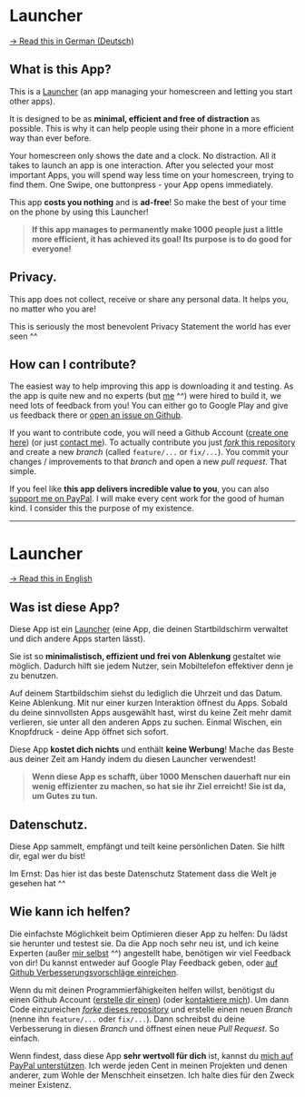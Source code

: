 # <a name="en"></a> Launcher

[-> Read this in German (Deutsch)](#de)

## What is this App?
This is a [Launcher][launcherdef] (an app managing your homescreen and letting you start other apps).

It is designed to be as **minimal, efficient and free of distraction** as possible.
This is why it can help people using their phone in a more efficient way than ever before.

Your homescreen only shows the date and a clock. No distraction. All it takes to launch an app is one interaction.
After you selected your most important Apps, you will spend way less time on your homescreen, trying to find them.
One Swipe, one buttonpress - your App opens immediately.

This app **costs you nothing** and is **ad-free**!
So make the best of your time on the phone by using this Launcher!

> **If this app manages to permanently make 1000 people just a little more efficient, it has achieved its goal! Its purpose is to do good for everyone!**

## Privacy.

This app does not collect, receive or share any personal data. It helps you, no matter who you are!

This is seriously the most benevolent Privacy Statement the world has ever seen ^^

## How can I contribute?
The easiest way to help improving this app is downloading it and testing. As the app is quite new and no experts (but [me][website] ^^) were hired to build it, we need lots of feedback from you! You can either go to Google Play and give us feedback there or [open an issue on Github][newissue].

If you want to contribute code, you will need a Github Account ([create one here][joingh]) (or just [contact me][contact]).
To actually contribute you just [_fork_ this repository][fork] and create a new _branch_ (called `feature/...` or `fix/...`).
You commit your changes / improvements to that _branch_ and open a new _pull request_. That simple.

If you feel like **this app delivers incredible value to you**, you can also [support me on PayPal][financial]. I will make every cent work for the good of human kind. I consider this the purpose of my existence.

-----

# <a name="de"></a> Launcher

[-> Read this in English](#en)

## Was ist diese App?
Diese App ist ein [Launcher][launcherdef-de] (eine App, die deinen Startbildschirm verwaltet und dich andere Apps starten lässt).

Sie ist so **minimalistisch, effizient und frei von Ablenkung** gestaltet wie möglich.
Dadurch hilft sie jedem Nutzer, sein Mobiltelefon effektiver denn je zu benutzen.

Auf deinem Startbildschim siehst du lediglich die Uhrzeit und das Datum. Keine Ablenkung. Mit nur einer kurzen Interaktion öffnest du Apps.
Sobald du deine sinnvollsten Apps ausgewählt hast, wirst du keine Zeit mehr damit verlieren, sie unter all den anderen Apps zu suchen.
Einmal Wischen, ein Knopfdruck - deine App öffnet sich sofort.

Diese App **kostet dich nichts** und enthält **keine Werbung**!
Mache das Beste aus deiner Zeit am Handy indem du diesen Launcher verwendest!

> **Wenn diese App es schafft, über 1000 Menschen dauerhaft nur ein wenig effizienter zu machen, so hat sie ihr Ziel erreicht! Sie ist da, um Gutes zu tun.**

## Datenschutz.

Diese App sammelt, empfängt und teilt keine persönlichen Daten. Sie hilft dir, egal wer du bist!

Im Ernst: Das hier ist das beste Datenschutz Statement dass die Welt je gesehen hat ^^

## Wie kann ich helfen?
Die einfachste Möglichkeit beim Optimieren dieser App zu helfen: Du lädst sie herunter und testest sie. Da die App noch sehr neu ist, und ich keine Experten (außer [mir selbst][website-de] ^^) angestellt habe, benötigen wir viel Feedback von dir! Du kannst entweder auf Google Play Feedback geben, oder [auf Github Verbesserungsvorschläge einreichen][newissue].

Wenn du mit deinen Programmierfähigkeiten helfen willst, benötigst du einen Github Account ([erstelle dir einen][joingh]) (oder [kontaktiere mich][contact-de]).
Um dann Code einzureichen [_forke_ dieses repository][fork] und erstelle einen neuen _Branch_ (nenne ihn `feature/...` oder `fix/...`).
Dann schreibst du deine Verbesserung in diesen _Branch_ und öffnest einen neue _Pull Request_. So einfach.

Wenn findest, dass diese App **sehr wertvoll für dich** ist, kannst du [mich auf PayPal unterstützen][financial]. Ich werde jeden Cent in meinen Projekten und denen anderer, zum Wohle der Menschheit einsetzen. Ich halte dies für den Zweck meiner Existenz.

[launcherdef]: https://www.androidcentral.com/android-z-what-launcher
[launcherdef-de]: https://praxistipps.chip.de/android-was-ist-ein-launcher_13071
[contact]: https://www.finnmglas.com/contact/
[contact-de]: https://www.finnmglas.com/de/kontakt/
[website]: https://www.finnmglas.com
[website-de]: https://www.finnmglas.com/de/
[financial]: https://www.paypal.me/finnmglas
[fork]: https://github.com/finnmglas/Launcher/fork
[joingh]: https://github.com/join
[newissue]: https://github.com/finnmglas/Launcher/issues/new

